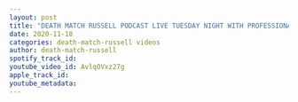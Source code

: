 ```yaml
---
layout: post
title: "DEATH MATCH RUSSELL PODCAST LIVE TUESDAY NIGHT WITH PROFESSIONAL WRESTLER SKRILLA THE GREAT Tune in!"
date: 2020-11-18
categories: death-match-russell videos
author: death-match-russell
spotify_track_id: 
youtube_video_id: AvlqOVxz27g
apple_track_id: 
youtube_metadata: 
---
```

